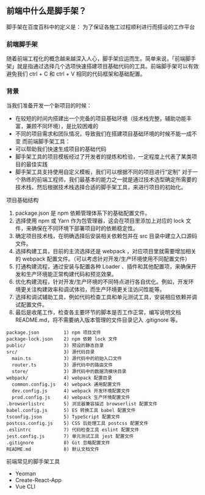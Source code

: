## **前端中什么是脚手架？**

脚手架在百度百科中的定义是：
为了保证各施工过程顺利进行而搭设的工作平台

### **前端脚手架**

随着前端工程化的概念越来越深入人心，脚手架应运而生。简单来说，「前端脚手架」就是指通过选择几个选项快速搭建项目基础代码的工具。前端脚手架可以有效避免我们 ctrl + C 和 ctrl + V 相同的代码框架和基础配置。

### **背景**
当我们准备开发一个新项目的时候：
* 在较短的时间内搭建出一个完备的项目基础环境（技术栈完整，辅助功能丰富，兼顾不同环境），是比较困难的
* 不同的项目需求和团队情况，导致我们在搭建项目基础环境的时候不能一成不变
而前端脚手架工具：
* 可以帮助我们快速生成项目的基础代码
* 脚手架工具的项目模板经过了开发者的提炼和检验，一定程度上代表了某类项目的最佳实践
* 脚手架工具支持使用自定义模板，我们可以根据不同的项目进行“定制”
对于一个熟练的前端工程师，我们最基本的能力之一就是通过技术选型确定所需要的技术栈，然后根据技术栈选择合适的脚手架工具，来进行项目的初始化。

项目基础结构
1. package.json 是 npm 依赖管理体系下的基础配置文件。
2. 选择使用 npm 或 Yarn 作为包管理器，这会在项目里添加上对应的 lock 文件，来确保在不同环境下部署项目时的依赖稳定性。
3. 确定项目技术栈，在明确选择后安装相关依赖包并在 src 目录中建立入口源码文件。
4. 选择构建工具，目前的主流选择还是 webpack ，对应项目里就需要增加相关的 webpack 配置文件。（可以考虑针对开发/生产环境使用不同配置文件）
5. 打通构建流程，通过安装与配置各种 Loader 、插件和其他配置项，来确保开发和生产环境能正常构建代码和预览效果。
6. 优化构建流程，针对开发/生产环境的不同特点进行各自优化。例如，开发环境更关注构建效率和调试体验，而生产环境更关注访问性能等。
7. 选择和调试辅助工具，例如代码检查工具和单元测试工具，安装相应依赖并调试配置文件。
8. 最后是收尾工作，检查各主要环节的脚本是否工作正常，编写说明文档 README.md，将不需要纳入版本管理的文件目录记入 .gitignore 等。

```
package.json         1) npm 项目文件 
package-lock.json    2) npm 依赖 lock 文件 
public/              3) 预设的静态目录 
src/                 3) 源代码目录 
  main.ts            3) 源代码中的初始入口文件 
  router.ts          3) 源代码中的路由文件 
  store/             3) 源代码中的数据流模块目录 
webpack/             4) webpack 配置目录 
  common.config.js   4) webpack 通用配置文件 
  dev.config.js      4) webpack 开发环境配置文件 
  prod.config.js     4) webpack 生产环境配置文件 
.browserlistrc       5) 浏览器兼容描述 browserlist 配置文件 
babel.config.js      5) ES 转换工具 babel 配置文件 
tsconfig.json        5) TypeScript 配置文件 
postcss.config.js    5) CSS 后处理工具 postcss 配置文件 
.eslintrc            7) 代码检查工具 eslint 配置文件 
jest.config.js       7) 单元测试工具 jest 配置文件 
.gitignore           8) Git 忽略配置文件 
README.md            8) 默认文档文件
```
前端常见的脚手架工具
* Yeoman
* Create-React-App
* Vue CLI